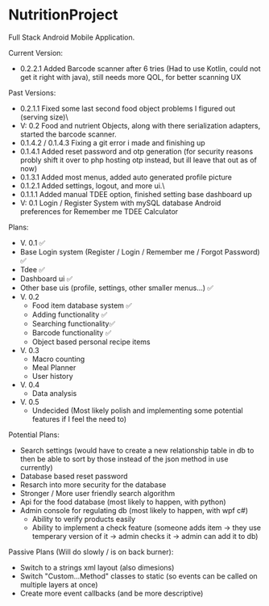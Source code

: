# NutritionProject
Full Stack Android Mobile Application.

Current Version:
* 0.2.2.1 Added Barcode scanner after 6 tries (Had to use Kotlin, could not get it right with java), still needs more QOL, for better scanning UX

Past Versions:
* 0.2.1.1 Fixed some last second food object problems I figured out (serving size)\
* V: 0.2 Food and nutrient Objects, along with there serialization adapters, started the barcode scanner.
* 0.1.4.2 / 0.1.4.3 Fixing a git error i made and finishing up
* 0.1.4.1 Added reset password and otp generation (for security reasons probly shift it over to php hosting otp instead, but ill leave that out as of now)
* 0.1.3.1 Added most menus, added auto generated profile picture
* 0.1.2.1 Added settings, logout, and more ui.\
* 0.1.1.1 Added manual TDEE option, finished setting base dashboard up
* V: 0.1 Login / Register System with mySQL database Android preferences for Remember me TDEE Calculator

Plans: 
 * V. 0.1 ✅
  * Base Login system (Register / Login / Remember me / Forgot Password) ✅
  * Tdee ✅
  * Dashboard ui ✅
  * Other base uis (profile, settings, other smaller menus...) ✅
 * V. 0.2
   * Food item database system ✅
   * Adding functionality ✅
   * Searching functionality✅
   * Barcode functionality ✅
   * Object based personal recipe items
 * V. 0.3
   * Macro counting
   * Meal Planner
   * User history
 * V. 0.4
   * Data analysis
 * V. 0.5
   * Undecided (Most likely polish and implementing some potential features if I feel the need to)

Potential Plans:
* Search settings (would have to create a new relationship table in db to then be able to sort by those instead of the json method in use currently)
* Database based reset password
* Resarch into more security for the database
* Stronger / More user friendly search algorithm
* Api for the food database (most likely to happen, with python)
* Admin console for regulating db (most likely to happen, with wpf c#)
  * Ability to verify products easily
  * Ability to implement a check feature (someone adds item -> they use temperary version of it -> admin checks it -> admin can add it to db)

Passive Plans (Will do slowly / is on back burner):
* Switch to a strings xml layout (also dimesions)
* Switch "Custom...Method" classes to static (so events can be called on multiple layers at once)
* Create more event callbacks (and be more descriptive)
   




